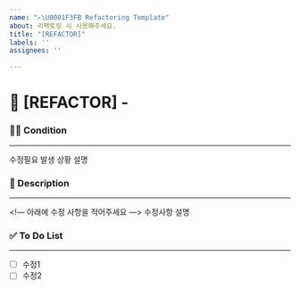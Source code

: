 ```yaml
---
name: "✍\U0001F3FB Refactoring Template"
about: 리팩토링 시 사용해주세요.
title: "[REFACTOR]"
labels: ''
assignees: ''

---
```


#  🐛 [REFACTOR] - <!--{ 작업 내용 }--> 

### 🕵️‍♀️ Condition

---
<!-- 아래에 수정필요가 발생한 상황을 적어주세요 -->
수정필요 발생  상황 설명

### 📝 Description

---
<!— 아래에 수정 사항을 적어주세요 —>
수정사항 설명

### ✅ To Do List 

---
<!-- 아래에 수정 사항을 적어주세요 PR 날릴 때 모두 체크되어야함 -->
- [ ] 수정1
- [ ] 수정2
